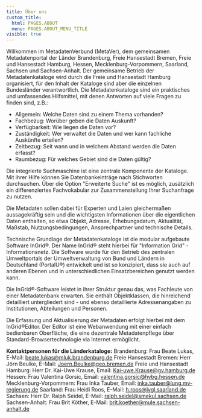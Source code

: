 ```yaml
---
title: Über uns
custom_title:
  html: PAGES.ABOUT
  menu: PAGES.ABOUT_MENU_TITLE
visible: true
---
```


Willkommen im MetadatenVerbund (MetaVer), dem gemeinsamen Metadatenportal der Länder Brandenburg, Freie Hansestadt Bremen, Freie und Hansestadt Hamburg, Hessen, Mecklenburg-Vorpommern, Saarland, Sachsen und Sachsen-Anhalt. Der gemeinsame Betrieb der Metadatenkataloge wird durch die Freie und Hansestadt Hamburg organisiert, für den Inhalt der Kataloge sind aber die einzelnen Bundesländer verantwortlich. Die Metadatenkataloge sind ein praktisches und umfassendes Hilfsmittel, mit denen Antworten auf viele Fragen zu finden sind, z.B.: 

* Allgemein: Welche Daten sind zu einem Thema vorhanden?
* Fachbezug: Worüber geben die Daten Auskunft?
* Verfügbarkeit: Wie liegen die Daten vor?
* Zuständigkeit: Wer verwaltet die Daten und wer kann fachliche Auskünfte erteilen?
* Zeitbezug: Seit wann und in welchem Abstand werden die Daten erfasst?
* Raumbezug: Für welches Gebiet sind die Daten gültig?

Die integrierte Suchmaschine ist eine zentrale Komponente der Kataloge. Mit ihrer Hilfe können Sie Datenbankeinträge nach Stichworten durchsuchen. Über die Option "Erweiterte Suche" ist es möglich, zusätzlich ein differenziertes Fachvokabular zur Zusammenstellung Ihrer Suchanfrage zu nutzen.

Die Metadaten sollen dabei für Experten und Laien gleichermaßen aussagekräftig sein und die wichtigsten Informationen über die eigentlichen Daten enthalten, so etwa Objekt, Adresse, Erhebungsdatum, Aktualität, Maßstab, Nutzungsbedingungen, Ansprechpartner und technische Details.

Technische Grundlage der Metadatenkataloge ist die modular aufgebaute Software InGrid®. Der Name InGrid® steht hierbei für "Information Grid" - Informationsnetz. Die Software wurde für den Betrieb des zentralen Umweltportals der Umweltverwaltung von Bund und Ländern in Deutschland (PortalU®) entwickelt und ist so konzipiert, dass sie auch auf anderen Ebenen und in unterschiedlichen Einsatzbereichen genutzt werden kann.

Die InGrid®-Software leistet in ihrer Struktur genau das, was Fachleute von einer Metadatenbank erwarten. Sie enthält Objektklassen, die hinreichend detailliert untergliedert sind - und ebenso detaillierte Adressenangaben zu Institutionen, Abteilungen und Personen.

Die Erfassung und Aktualisierung der Metadaten erfolgt hierbei mit dem InGrid®Editor. Der Editor ist eine Webanwendung mit einer einfach bedienbaren Oberfläche, die eine dezentrale Metadatenpflege über Standard-Browsertechnologie via Internet ermöglicht.

**Kontaktpersonen für die Länderkataloge:**
Brandenburg: Frau Beate Lukas, E-Mail: [beate.lukas@mluk.brandenburg.de](mailto:beate.lukas@mluk.brandenburg.de)
Freie Hansestadt Bremen: Herr Jörn Beulke, E-Mail: [Joern.Beulke@geo.bremen.de](mailto:Joern.Beulke@geo.bremen.de)
Freie und Hansestadt Hamburg: Herr Dr. Kai-Uwe Krause, Email: [Kai-uwe.Krause@gv.hamburg.de](mailto:Kai-uwe.Krause@gv.hamburg.de)
Hessen: Frau Valentina Gorsic, Email: [valentina.gorsic@hvbg.hessen.de](mailto:valentina.gorsic@hvbg.hessen.de)
Mecklenburg-Vorpommern: Frau Inka Tauber, Email: [inka.tauber@lung.mv-regierung.de](mailto:inka.tauber@lung.mv-regierung.de)
Saarland: Frau Heidi Roos, E-Mail: [h.roos@lvgl.saarland.de](mailto:h.roos@lvgl.saarland.de)
Sachsen: Herr Dr. Ralph Seidel, E-Mail: [ralph.seidel@smekul.sachsen.de](mailto:ralph.seidel@smekul.sachsen.de)
Sachsen-Anhalt: Frau Brit Köther, E-Mail: [brit.koether@mule.sachsen-anhalt.de](mailto:brit.koether@mule.sachsen-anhalt.de)